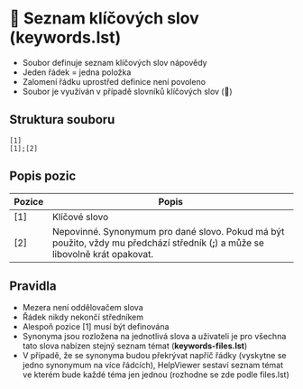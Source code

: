 # 📇 Seznam klíčových slov (keywords.lst)

- Soubor definuje seznam klíčových slov nápovědy
- Jeden řádek = jedna položka
- Zalomení řádku uprostřed definice není povoleno
- Soubor je využíván v případě slovníků klíčových slov (📇)

## Struktura souboru

```
[1]
[1];[2]
```

## Popis pozic

| Pozice | Popis |
|---|---|
| [1] | Klíčové slovo |
| [2] | Nepovinné. Synonymum pro dané slovo. Pokud má být použito, vždy mu předchází středník (**;**) a může se libovolně krát opakovat. |

## Pravidla

- Mezera není oddělovačem slova
- Řádek nikdy nekončí středníkem
- Alespoň pozice [1] musí být definována
- Synonyma jsou rozložena na jednotlivá slova a uživateli je pro všechna tato slova nabízen stejný seznam témat (**keywords-files.lst**)
- V případě, že se synonyma budou překrývat napříč řádky (vyskytne se jedno synonymum na více řádcích), HelpViewer sestaví seznam témat ve kterém bude každé téma jen jednou (rozhodne se zde podle files.lst)
